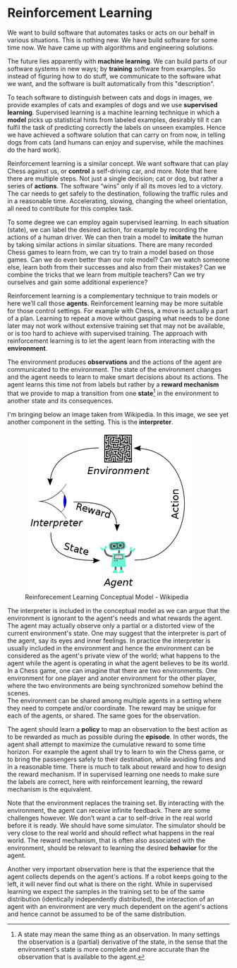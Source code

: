 # Reinforcement Learning

We want to build software that automates tasks or acts on our behalf in various situations.
This is nothing new. We have build software for some time now. We have came up with algorithms and engineering solutions.

The future lies apparently with **machine learning**. We can build parts of our software systems in new ways; by **training** software from examples.
So instead of figuring how to do stuff, we communicate to the software what we want, and the software is built automatically from this "description".

To teach software to distinguish between cats and dogs in images, we provide examples of cats and examples of dogs and we use **supervised learning**. Supervised learning is a machine learning technique in which a **model** picks up statistical hints from labeled examples, desirably till it can fulfil the task of predicting correctly the labels on unseen examples. Hence we have achieved a software solution that can carry on from now, in telling dogs from cats (and humans can enjoy and supervise, while the machines do the hard work).

Reinforcement learning is a similar concept. We want software that can play Chess against us, or **control** a self-driving car, and more. Note that here there are multiple steps. Not just a single decision; cat or dog, but rather a series of **actions**. The software “wins” only if all its moves led to a victory. The car needs to get safely to the destination, following the traffic rules and in a reasonable time. Accelerating, slowing, changing the wheel orientation, all need to contribute for this complex task.

To some degree we can employ again supervised learning. In each situation (state), we can label the desired action, for example by recording the actions of a human driver. We can then train a model to **imitate** the human by taking similar actions in similar situations. There are many recorded Chess games to learn from, we can try to train a model based on those games.
Can we do even better than our role model? Can we watch someone else, learn both from their successes and also from their mistakes? Can we combine the tricks that we learn from multiple teachers? Can we try ourselves and gain some additional experience?

Reinforcement learning is a complementary technique to train models or here we’ll call those **agents**. Reinforcement learning may be more suitable for those control settings. For example with Chess, a move is actually a part of a plan. Learning to repeat a move without gasping what needs to be done later may not work without extensive training set that may not be available, or is too hard to achieve with supervised training. The approach with reinforcement learning is to let the agent learn from interacting with the **environment**.

The environment produces **observations** and the actions of the agent are communicated to the environment. The state of the environment changes and the agent needs to learn to make smart decisions about its actions. The agent learns this time not from labels but rather by a **reward mechanism** that we provide to map a transition from one **state**[^1] in the environment to another state and its consequences.

I'm bringing below an image taken from Wikipedia. In this image, we see yet another component in the setting. This is the **interpreter**.

<figure>
  <img src="../images/Reinforcement_learning_diagram.svg.png" title="Reinforcement learning diagram"/>
  <figcaption>Reinforecement Learning Conceptual Model - Wikipedia</figcaption>
</figure>

The interpreter is included in the conceptual model as we can argue that the environment is ignorant to the agent's needs and what rewards the agent. The agent may actually observe only a partial or a distorted view of the current environment's state. One may suggest that the interpreter is part of the agent, say its eyes and inner feelings.
In practice the interpreter is usually included in the environment and hence the environment can be considered as the agent's private view of the world; what happens to the agent while the agent is operating in what the agent believes to be its world.
In a Chess game, one can imagine that there are two environments. One environment for one player and anoter environment for the other player, where the two environments are being synchronized somehow behind the scenes.  
The environment can be shared among multiple agents in a setting where they need to compete and/or coordinate. The reward may be unique for each of the agents, or shared. The same goes for the observation.

The agent should learn a **policy** to map an observation to the best action as to be rewarded as much as possible during the **episode**. In other words, the agent shall attempt to maximize the cumulative reward to some time horizon. For example the agent shall try to learn to win the Chess game, or to bring the passengers safely to their destination, while avoiding fines and in a reasonable time. There is much to talk about reward and how to design the reward mechanism. If in supervised learning one needs to make sure the labels are correct, here with reinforcement learning, the reward mechanism is the equivalent.

Note that the environment replaces the training set. By interacting with the environment, the agent can receive infinite feedback. There are some challenges however. We don’t want a car to self-drive in the real world before it is ready. We should have some simulator. The simulator should be very close to the real world and should reflect what happens in the real world. The reward mechanism, that is often also associated with the environment, should be relevant to learning the desired **behavior** for the agent.

Another very important observation here is that the experience that the agent collects depends on the agent's actions. If a robot keeps going to the left, it will never find out what is there on the right. While in supervised learning we expect the samples in the training set to be of the same distribution (identically independently distributed), the interaction of an agent with an environment are very much dependent on the agent's actions and hence cannot be assumed to be of the same distribution.

[^1]: A state may mean the same thing as an observation. In many settings the observation is a (partial) derivative of the state, in the sense that the environment's state is more complete and more accurate than the observation that is available to the agent.